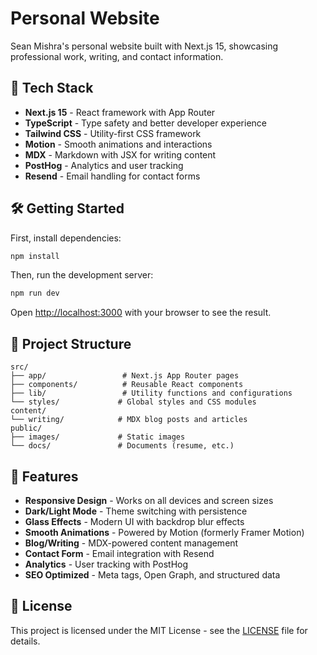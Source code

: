 # Personal Website

Sean Mishra's personal website built with Next.js 15, showcasing professional work, writing, and contact information.

## 🚀 Tech Stack

- **Next.js 15** - React framework with App Router
- **TypeScript** - Type safety and better developer experience
- **Tailwind CSS** - Utility-first CSS framework
- **Motion** - Smooth animations and interactions
- **MDX** - Markdown with JSX for writing content
- **PostHog** - Analytics and user tracking
- **Resend** - Email handling for contact forms

## 🛠️ Getting Started

First, install dependencies:

```bash
npm install
```

Then, run the development server:

```bash
npm run dev
```

Open [http://localhost:3000](http://localhost:3000) with your browser to see the result.

## 📁 Project Structure

```
src/
├── app/                 # Next.js App Router pages
├── components/          # Reusable React components
├── lib/                 # Utility functions and configurations
└── styles/             # Global styles and CSS modules
content/
└── writing/            # MDX blog posts and articles
public/
├── images/             # Static images
└── docs/               # Documents (resume, etc.)
```

## 🎯 Features

- **Responsive Design** - Works on all devices and screen sizes
- **Dark/Light Mode** - Theme switching with persistence
- **Glass Effects** - Modern UI with backdrop blur effects
- **Smooth Animations** - Powered by Motion (formerly Framer Motion)
- **Blog/Writing** - MDX-powered content management
- **Contact Form** - Email integration with Resend
- **Analytics** - User tracking with PostHog
- **SEO Optimized** - Meta tags, Open Graph, and structured data

## 📝 License

This project is licensed under the MIT License - see the [LICENSE](LICENSE) file for details.
